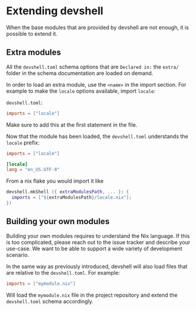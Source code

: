 # Extending devshell

When the base modules that are provided by devshell are not enough, it is
possible to extend it.

## Extra modules

All the `devshell.toml` schema options that are `Declared in:` the `extra/`
folder in the schema documentation are loaded on demand.

In order to load an extra module, use the `<name>` in the import section. For
example to make the `locale` options available, import `locale`:

`devshell.toml`:
```toml
imports = ["locale"]
```

Make sure to add this at the first statement in the file.

Now that the module has been loaded, the `devshell.toml` understands the
`locale` prefix:

```toml
imports = ["locale"]

[locale]
lang = "en_US.UTF-8"
```

From a nix flake you would import it like

```nix
devshell.mkShell ({ extraModulesPath, ... }: {
  imports = ["${extraModulesPath}/locale.nix"];
})
```

## Building your own modules

Building your own modules requires to understand the Nix language. If
this is too complicated, please reach out to the issue tracker and describe
your use-case. We want to be able to support a wide variety of development
scenario.

In the same way as previously introduced, devshell will also load files that
are relative to the `devshell.toml`. For example:

```toml
imports = ["mymodule.nix"]
```

Will load the `mymodule.nix` file in the project repository and extend the
`devshell.toml` schema accordingly.
